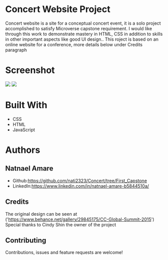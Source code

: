 # Concert Website Project
Concert website is a site for a conceptual concert event, it is a solo project accomplished to satisfy Microverse capstone requirement. I would like through this work to demonstrate mastery in HTML, CSS in addition to skills in other important aspects like good UI design.. 
This roject is based on an online website for a conference, more details below under Credits paragraph

# Screenshot
<img src='./assets/screenshot.png'>
<img src='./assets/mobile-screenshot.png'>

# Built With
* CSS
* HTML
* JavaScript

# Authors

## Natnael Amare
* Github:https://github.com/nati2323/Concert/tree/First_Capstone
* LinkedIn:https://www.linkedin.com/in/natnael-amare-b5844510a/

## Credits
The original design can be seen at ('https://www.behance.net/gallery/29845175/CC-Global-Summit-2015')
Special thanks to Cindy Shin the owner of the project

## Contributing
Contributions, issues and feature requests are welcome!
